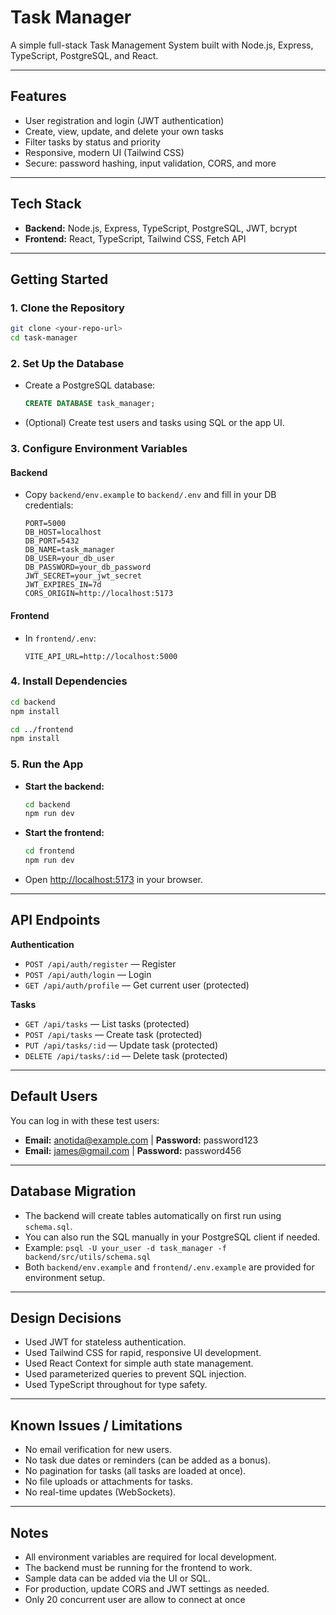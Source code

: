 # Task Manager

A simple full-stack Task Management System built with Node.js, Express, TypeScript, PostgreSQL, and React.

---

## Features

- User registration and login (JWT authentication)
- Create, view, update, and delete your own tasks
- Filter tasks by status and priority
- Responsive, modern UI (Tailwind CSS)
- Secure: password hashing, input validation, CORS, and more

---

## Tech Stack

- **Backend:** Node.js, Express, TypeScript, PostgreSQL, JWT, bcrypt
- **Frontend:** React, TypeScript, Tailwind CSS, Fetch API

---

## Getting Started

### 1. **Clone the Repository**
```sh
git clone <your-repo-url>
cd task-manager
```

### 2. **Set Up the Database**
- Create a PostgreSQL database:
  ```sql
  CREATE DATABASE task_manager;
  ```
- (Optional) Create test users and tasks using SQL or the app UI.

### 3. **Configure Environment Variables**

#### **Backend**
- Copy `backend/env.example` to `backend/.env` and fill in your DB credentials:
  ```
  PORT=5000
  DB_HOST=localhost
  DB_PORT=5432
  DB_NAME=task_manager
  DB_USER=your_db_user
  DB_PASSWORD=your_db_password
  JWT_SECRET=your_jwt_secret
  JWT_EXPIRES_IN=7d
  CORS_ORIGIN=http://localhost:5173
  ```

#### **Frontend**
- In `frontend/.env`:
  ```
  VITE_API_URL=http://localhost:5000
  ```

### 4. **Install Dependencies**

```sh
cd backend
npm install

cd ../frontend
npm install
```

### 5. **Run the App**

- **Start the backend:**
  ```sh
  cd backend
  npm run dev
  ```
- **Start the frontend:**
  ```sh
  cd frontend
  npm run dev
  ```
- Open [http://localhost:5173](http://localhost:5173) in your browser.

---

## API Endpoints

**Authentication**
- `POST /api/auth/register` — Register
- `POST /api/auth/login` — Login
- `GET /api/auth/profile` — Get current user (protected)

**Tasks**
- `GET /api/tasks` — List tasks (protected)
- `POST /api/tasks` — Create task (protected)
- `PUT /api/tasks/:id` — Update task (protected)
- `DELETE /api/tasks/:id` — Delete task (protected)

---

## Default Users

You can log in with these test users:

- **Email:** anotida@example.com  |  **Password:** password123
- **Email:** james@gmail.com  |  **Password:** password456

---

## Database Migration

- The backend will create tables automatically on first run using `schema.sql`.
- You can also run the SQL manually in your PostgreSQL client if needed.
- Example: `psql -U your_user -d task_manager -f backend/src/utils/schema.sql`
- Both `backend/env.example` and `frontend/.env.example` are provided for environment setup.

---

## Design Decisions

- Used JWT for stateless authentication.
- Used Tailwind CSS for rapid, responsive UI development.
- Used React Context for simple auth state management.
- Used parameterized queries to prevent SQL injection.
- Used TypeScript throughout for type safety.

---

## Known Issues / Limitations

- No email verification for new users.
- No task due dates or reminders (can be added as a bonus).
- No pagination for tasks (all tasks are loaded at once).
- No file uploads or attachments for tasks.
- No real-time updates (WebSockets).

---

## Notes

- All environment variables are required for local development.
- The backend must be running for the frontend to work.
- Sample data can be added via the UI or SQL.
- For production, update CORS and JWT settings as needed.
- Only 20 concurrent user are allow to connect at once
